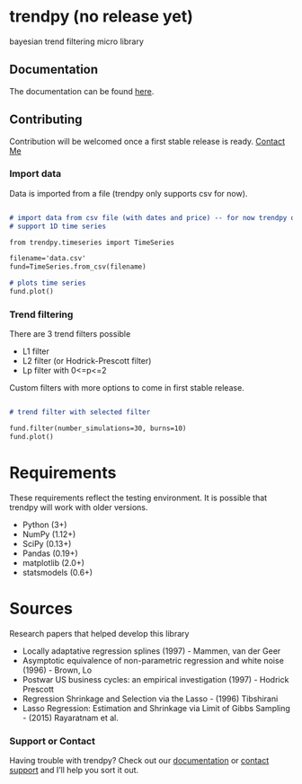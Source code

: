 # trendpy (no release yet)
bayesian trend filtering micro library

## Documentation

The documentation can be found [here](http://trendpy.readthedocs.io/en/latest/).

## Contributing

Contribution will be welcomed once a first stable release is ready. [Contact Me]()

### Import data

Data is imported from a file (trendpy only supports csv for now).

```markdown

# import data from csv file (with dates and price) -- for now trendpy only
# support 1D time series

from trendpy.timeseries import TimeSeries

filename='data.csv'
fund=TimeSeries.from_csv(filename)

# plots time series
fund.plot()

```

### Trend filtering

There are 3 trend filters possible

* L1 filter
* L2 filter (or Hodrick-Prescott filter)
* Lp filter with 0<=p<=2

Custom filters with more options to come in first stable release.

```markdown

# trend filter with selected filter

fund.filter(number_simulations=30, burns=10)
fund.plot()

```

# Requirements

These requirements reflect the testing environment.  It is possible
that trendpy will work with older versions.

* Python (3+)
* NumPy (1.12+)
* SciPy (0.13+)
* Pandas (0.19+)
* matplotlib (2.0+)
* statsmodels (0.6+)

# Sources

Research papers that helped develop this library

* Locally adaptative regression splines (1997) - Mammen, van der Geer
* Asymptotic equivalence of non-parametric regression and white noise (1996) - Brown, Lo
* Postwar US business cycles: an empirical investigation (1997) - Hodrick Prescott
* Regression Shrinkage and Selection via the Lasso - (1996) Tibshirani
* Lasso Regression: Estimation and Shrinkage via Limit of Gibbs Sampling - (2015) Rayaratnam et al.

### Support or Contact

Having trouble with trendpy? Check out our [documentation](http://trendpy.readthedocs.io/en/latest/) or [contact support](https://github.com/contact) and I’ll help you sort it out.
